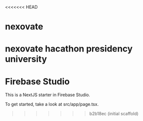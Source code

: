<<<<<<< HEAD
# nexovate
nexovate hacathon presidency university
=======
# Firebase Studio

This is a NextJS starter in Firebase Studio.

To get started, take a look at src/app/page.tsx.
>>>>>>> b2b18ec (initial scaffold)
